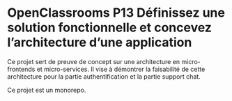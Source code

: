 # OpenClassrooms P13 Définissez une solution fonctionnelle et concevez l’architecture d’une application

Ce projet sert de preuve de concept sur une architecture en micro-frontends et micro-services.
Il vise à démontrer la faisabilité de cette architecture pour la partie authentification
et la partie support chat.

Ce projet est un monorepo.
